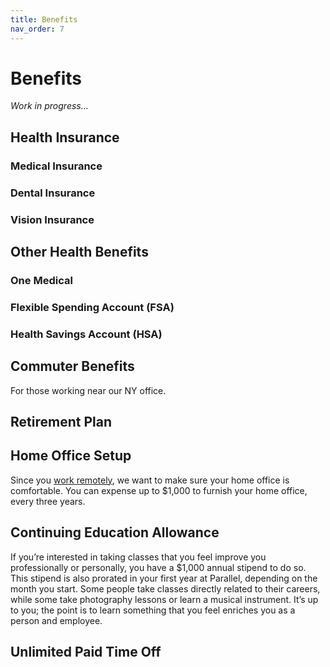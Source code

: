 ```yaml
---
title: Benefits
nav_order: 7
---
```

# Benefits
_Work in progress..._

## Health Insurance
### Medical Insurance
### Dental Insurance
### Vision Insurance

## Other Health Benefits
### One Medical
### Flexible Spending Account (FSA)
### Health Savings Account (HSA)

## Commuter Benefits
For those working near our NY office.

## Retirement Plan

## Home Office Setup
Since you [work remotely](../work/index.md), we want to make sure your home office is comfortable. You can expense up to $1,000 to furnish your home office, every three years.

## Continuing Education Allowance
If you’re interested in taking classes that you feel improve you professionally or personally, you have a $1,000 annual stipend to do so. This stipend is also prorated in your first year at Parallel, depending on the month you start. Some people take classes directly related to their careers, while some take photography lessons or learn a musical instrument. It’s up to you; the point is to learn something that you feel enriches you as a person and employee.

## Unlimited Paid Time Off
